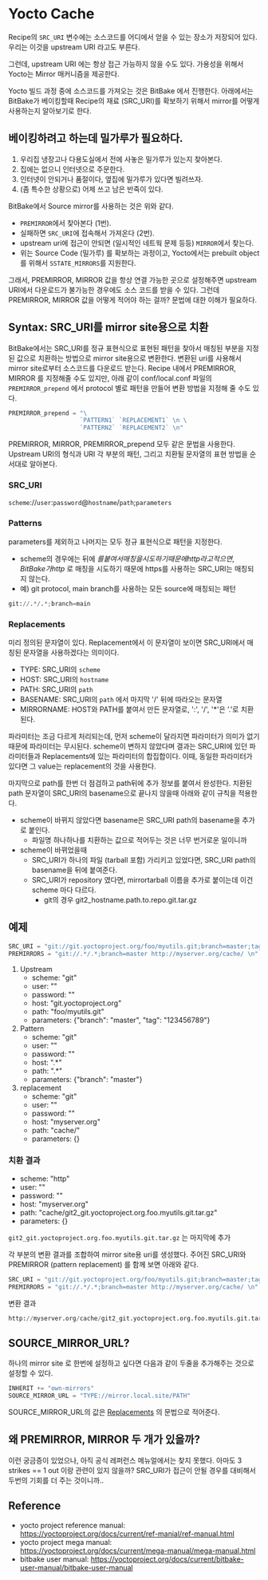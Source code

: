# Yocto Cache

Recipe의 `SRC_URI` 변수에는 소스코드를 어디에서 얻을 수 있는 장소가 저장되어 있다. 
우리는 이것을 upstream URI 라고도 부른다.

그런데, upstream URI 에는 항상 접근 가능하지 않을 수도 있다.
가용성을 위해서 Yocto는 Mirror 매커니즘을 제공한다.

Yocto 빌드 과정 중에 소스코드를 가져오는 것은 BitBake 에서 진행한다.
아래에서는 BitBake가 베이킹할때 Recipe의 재료 (SRC_URI)를 확보하기 위해서
mirror를 어떻게 사용하는지 알아보기로 한다.

## 베이킹하려고 하는데 밀가루가 필요하다.
1. 우리집 냉장고나 다용도실에서 전에 사놓은 밀가루가 있는지 찾아본다.
2. 집에는 없으니 인터넷으로 주문한다.
3. 인터넷이 안되거나 품절이다, 옆집에 밀가루가 있다면 빌려쓰자.
4. (좀 특수한 상황으로) 어제 쓰고 남은 반죽이 있다.

BitBake에서 Source mirror를 사용하는 것은 위와 같다. 
* `PREMIRROR`에서 찾아본다 (1번). 
* 실패하면 `SRC_URI`에 접속해서 가져온다 (2번). 
* upstream uri에 접근이 안되면 (일시적인 네트웍 문제 등등) `MIRROR`에서 찾는다.
* 위는 Source Code (밀가루) 를 확보하는 과정이고, Yocto에서는 prebuilt object를 위해서 `SSTATE_MIRRORS`를 지원한다.

그래서, PREMIRROR, MIRROR 값을 항상 연결 가능한 곳으로 설정해주면 upstream URI에서 다운로드가 불가능한 경우에도 소스 코드를 받을 수 있다.
그런데 PREMIRROR, MIRROR 값을 어떻게 적어야 하는 걸까?
문법에 대한 이해가 필요하다.

## Syntax: SRC_URI를 mirror site용으로 치환
BitBake에서는 SRC_URI를 정규 표현식으로 표현된 패턴을 찾아서 매칭된 부분을 지정된 값으로 치환하는 방법으로 mirror site용으로 변환한다.
변환된 uri를 사용해서 mirror site로부터 소스코드를 다운로드 받는다. 
Recipe 내에서 PREMIRROR, MIRROR 를 지정해줄 수도 있지만, 
아래 같이 conf/local.conf 파일의 `PREMIRROR_prepend` 에서 protocol 별로 패턴을 만들어 변환 방법을 지정해 줄 수도 있다.
```python
PREMIRROR_prepend = "\
                    `PATTERN1` `REPLACEMENT1` \n \
                    `PATTERN2` `REPLACEMENT2` \n"
```
PREMIRROR, MIRROR, PREMIRROR_prepend 모두 같은 문법을 사용한다.
Upstream URI의 형식과 URI 각 부분의 패턴, 그리고 치환될 문자열의 표현 방법을 순서대로 알아본다. 

### SRC_URI

`scheme`://`user`:`password`@`hostname`/`path`;`parameters`

### Patterns
parameters를 제외하고 나머지는 모두 정규 표현식으로 패턴을 지정한다.
* scheme의 경우에는 뒤에 $를 붙여서 매칭을 시도하기 때문에 http 라고 적으면, BitBake가 http$ 로 매칭을 시도하기 때문에 https를 사용하는 SRC_URI는 매칭되지 않는다.
* 예) git protocol, main branch를 사용하는 모든 source에 매칭되는 패턴
```python
git://.*/.*;branch=main
```

### Replacements
미리 정의된 문자열이 있다. Replacement에서 이 문자열이 보이면 SRC_URI에서 매칭된 문자열을 사용하겠다는 의미이다.
* TYPE: SRC_URI의 `scheme`
* HOST: SRC_URI의 `hostname`
* PATH: SRC_URI의 `path`
* BASENAME: SRC_URI의 `path` 에서 마지막 '/' 뒤에 따라오는 문자열
* MIRRORNAME: HOST와 PATH를 붙여서 만든 문자열로, ':', '/', '*'은 '.'로 치환된다.

파라미터는 조금 다르게 처리되는데, 먼저 scheme이 달라지면 파라미터가 의미가 없기 때문에 파라미터는 무시된다.
scheme이 변하지 않았다며 결과는 SRC_URI에 있던 파라미터들과 Replacements에 있는 파라미터의 합집합이다.
이때, 동일한 파라미터가 있다면 그 value는 replacement의 것을 사용한다.

마지막으로 path를 한번 더 점검하고 path뒤에 추가 정보를 붙여서 완성한다. 
치환된 path 문자열이 SRC_URI의 basename으로 끝나지 않을때 아래와 같이 규칙을 적용한다.
* scheme이 바뀌지 않았다면 basename은 SRC_URI path의 basename을 추가로 붙인다.
  - 파일명 하나하나를 치환하는 값으로 적어두는 것은 너무 번거로운 일이니까
* scheme이 바뀌었을때
  - SRC_URI가 하나의 파일 (tarball 포함) 가리키고 있었다면, SRC_URI path의 basename을 뒤에 붙여준다.
  - SRC_URI가 repository 였다면, mirrortarball 이름을 추가로 붙이는데 이건 scheme 마다 다르다.  
    - git의 경우  git2_hostname.path.to.repo.git.tar.gz

## 예제
```python
SRC_URI = "git://git.yoctoproject.org/foo/myutils.git;branch=master;tag=123456789"
PREMIRRORS = "git://.*/.*;branch=master http://myserver.org/cache/ \n"
```
1. Upstream
     - scheme: "git"
     - user: ""
     - password: ""
     - host: "git.yoctoproject.org"
     - path: "foo/myutils.git"
     - parameters: {"branch": "master", "tag": "123456789"}
2. Pattern
     - scheme: "git"
     - user: ""
     - password: ""
     - host: ".*"
     - path: ".*"
     - parameters: {"branch": "master"}
3. replacement
     - scheme: "git"
     - user: ""
     - password: ""
     - host: "myserver.org"
     - path: "cache/"
     - parameters: {}


### 치환 결과
- scheme: "http"
- user: ""
- password: ""
- host: "myserver.org"
- path: "cache/git2_git.yoctoproject.org.foo.myutils.git.tar.gz"
- parameters: {}

`git2_git.yoctoproject.org.foo.myutils.git.tar.gz` 는 마지막에 추가

각 부분의 변환 결과를 조합하여 mirror site용 uri를 생성했다.
주어진 SRC_URI와 PREMIRROR (pattern replacement) 를 함께 보면 아래와 같다.

```python
SRC_URI = "git://git.yoctoproject.org/foo/myutils.git;branch=master;tag=123456789"
PREMIRRORS = "git://.*/.*;branch=master http://myserver.org/cache/ \n"
```
변환 결과
```python
http://myserver.org/cache/git2_git.yoctoproject.org.foo.myutils.git.tar.gz
```

## SOURCE_MIRROR_URL?
하나의 mirror site 로 한번에 설정하고 싶다면 다음과 같이 두줄을 추가해주는 것으로 설정할 수 있다.
```python
INHERIT += "own-mirrors"
SOURCE_MIRROR_URL = "TYPE://mirror.local.site/PATH"
```
SOURCE_MIRROR_URL의 값은 [Replacements](#Replacements) 의 문법으로 적어준다.


## 왜 PREMIRROR, MIRROR 두 개가 있을까?
이런 궁금증이 있었으나, 아직 공식 레퍼런스 메뉴얼에서는 찾지 못했다.
아마도 3 strikes == 1 out 이랑 관련이 있지 않을까? 
SRC_URI가 접근이 안될 경우를 대비해서 두번의 기회를 더 주는 것이니까..

## Reference
* yocto project reference manual: https://yoctoproject.org/docs/current/ref-manial/ref-manual.html
* yocto project mega manual: https://yoctoproject.org/docs/current/mega-manual/mega-manual.html
* bitbake user manual: https://yoctoproject.org/docs/current/bitbake-user-manual/bitbake-user-manual
